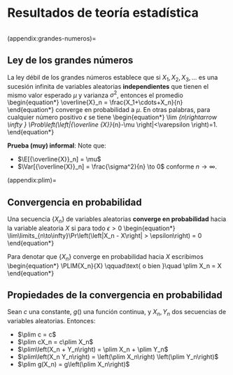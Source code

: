 # Resultados de teoría estadística

```{include} ../math-definitions.md
```


(appendix:grandes-numeros)=
## Ley de los grandes números
La ley débil de los grandes números establece que si $X_1, X_2, X_3, \dots$ es una sucesión infinita de variables aleatorias **independientes** que tienen el mismo valor esperado $\mu$ y varianza $\sigma^2$, entonces el promedio
\begin{equation*}
\overline{X}_n = \frac{X_1+\cdots+X_n}{n}
\end{equation*}
converge en probabilidad a $\mu$. En otras palabras, para cualquier número positivo $\epsilon$ se tiene
\begin{equation*}
\lim _{n\rightarrow \infty } \Prob\left(\left|{\overline {X}}_{n}-\mu \right|<\varepsilon \right)=1.
\end{equation*}


**Prueba (muy) informal**: Note que:

*  $\E[{\overline{X}}_n] = \mu$
*  $\Var[{\overline{X}}_n] = \frac{\sigma^2}{n} \to 0$ conforme $n\to\infty$.




(appendix:plim)=
## Convergencia en probabilidad

Una secuencia $\left\{X_n\right\}$ de variables aleatorias **converge en probabilidad** hacia la variable aleatoria $X$ si para todo $\epsilon>0$
\begin{equation*}
\lim\limits_{n\to\infty}\Pr\left(\left|X_n - X\right| > \epsilon\right) = 0
\end{equation*}

Para denotar que $\left\{X_n\right\}$ converge en probabilidad hacia $X$ escribimos
\begin{equation*}
\PLIM{X_n}{X} \qquad\text{ o bien }\quad \plim X_n = X
\end{equation*}


##  Propiedades de la convergencia en probabilidad
Sean $c$ una constante, $g()$ una función continua, y $X_n, Y_n$ dos secuencias de variables aleatorias. Entonces:

- $\plim c = c$
- $\plim cX_n = c\plim X_n$
- $\plim\left(X_n + Y_n\right) = \plim X_n + \plim Y_n$
- $\plim\left(X_n Y_n\right) = \left(\plim X_n\right) \left(\plim Y_n\right)$
- $\plim g(X_n) = g\left(\plim X_n\right)$
